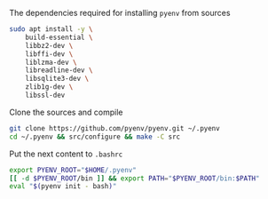 The dependencies required for installing `pyenv` from sources

```bash
sudo apt install -y \
    build-essential \
    libbz2-dev \
    libffi-dev \
    liblzma-dev \
    libreadline-dev \
    libsqlite3-dev \
    zlib1g-dev \
    libssl-dev
```
Clone the sources and compile
```bash
git clone https://github.com/pyenv/pyenv.git ~/.pyenv
cd ~/.pyenv && src/configure && make -C src
```
Put the next content to `.bashrc`
```bash
export PYENV_ROOT="$HOME/.pyenv"
[[ -d $PYENV_ROOT/bin ]] && export PATH="$PYENV_ROOT/bin:$PATH"
eval "$(pyenv init - bash)"
```
